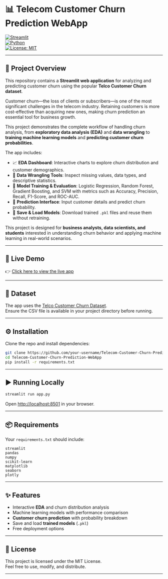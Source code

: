 # 📊 Telecom Customer Churn Prediction WebApp  

[![Streamlit](https://img.shields.io/badge/Made%20with-Streamlit-red?logo=streamlit)](https://streamlit.io/)  
[![Python](https://img.shields.io/badge/Python-3.9+-blue?logo=python)](https://www.python.org/)  
[![License: MIT](https://img.shields.io/badge/License-MIT-green.svg)](LICENSE)  

---

## 📝 Project Overview  

This repository contains a **Streamlit web application** for analyzing and predicting customer churn using the popular **Telco Customer Churn dataset**.  

Customer churn—the loss of clients or subscribers—is one of the most significant challenges in the telecom industry. Retaining customers is more cost-effective than acquiring new ones, making churn prediction an essential tool for business growth.  

This project demonstrates the complete workflow of handling churn analysis, from **exploratory data analysis (EDA)** and **data wrangling** to **training machine learning models** and **predicting customer churn probabilities**.  

The app includes:  
- 📈 **EDA Dashboard**: Interactive charts to explore churn distribution and customer demographics.  
- 🔧 **Data Wrangling Tools**: Inspect missing values, data types, and descriptive statistics.  
- 🤖 **Model Training & Evaluation**: Logistic Regression, Random Forest, Gradient Boosting, and SVM with metrics such as Accuracy, Precision, Recall, F1-Score, and ROC-AUC.  
- 🧮 **Prediction Interface**: Input customer details and predict churn probability.  
- 💾 **Save & Load Models**: Download trained `.pkl` files and reuse them without retraining.  

This project is designed for **business analysts, data scientists, and students** interested in understanding churn behavior and applying machine learning in real-world scenarios.  

---
## 🚀 Live Demo  

👉 [Click here to view the live app](https://telecom-customer-churn-prediction-webapp.streamlit.app/)  

---
## 📂 Dataset  

The app uses the [Telco Customer Churn Dataset](https://www.kaggle.com/datasets/blastchar/telco-customer-churn).  
Ensure the CSV file is available in your project directory before running.  

---

## ⚙️ Installation  

Clone the repo and install dependencies:  

```bash
git clone https://github.com/your-username/Telecom-Customer-Churn-Prediction-WebApp.git
cd Telecom-Customer-Churn-Prediction-WebApp
pip install -r requirements.txt
```

---

## ▶️ Running Locally  

```bash
streamlit run app.py
```

Open [http://localhost:8501](http://localhost:8501) in your browser.  

---

## 📦 Requirements  

Your `requirements.txt` should include:  

```
streamlit
pandas
numpy
scikit-learn
matplotlib
seaborn
plotly
```

---

## ✨ Features  

- Interactive **EDA** and churn distribution analysis  
- Machine learning models with performance comparison  
- **Customer churn prediction** with probability breakdown  
- Save and load **trained models** (`.pkl`)  
- Free deployment options  

---

## 📜 License  

This project is licensed under the MIT License.  
Feel free to use, modify, and distribute.  

---
